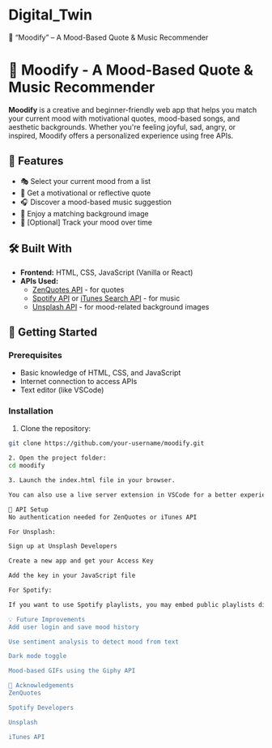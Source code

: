 # Digital_Twin
🎨 “Moodify” – A Mood-Based Quote &amp; Music Recommender
# 🎵 Moodify - A Mood-Based Quote & Music Recommender

**Moodify** is a creative and beginner-friendly web app that helps you match your current mood with motivational quotes, mood-based songs, and aesthetic backgrounds. Whether you're feeling joyful, sad, angry, or inspired, Moodify offers a personalized experience using free APIs.

## 🌟 Features

- 🎭 Select your current mood from a list
- 📝 Get a motivational or reflective quote
- 🎧 Discover a mood-based music suggestion
- 🌅 Enjoy a matching background image
- 💾 [Optional] Track your mood over time

## 🛠️ Built With

- **Frontend:** HTML, CSS, JavaScript (Vanilla or React)
- **APIs Used:**
  - [ZenQuotes API](https://zenquotes.io/) - for quotes
  - [Spotify API](https://developer.spotify.com/) or [iTunes Search API](https://affiliate.apple.com/resources/documentation/itunes-store-web-service-search-api/) - for music
  - [Unsplash API](https://unsplash.com/developers) - for mood-related background images

## 🚀 Getting Started

### Prerequisites

- Basic knowledge of HTML, CSS, and JavaScript
- Internet connection to access APIs
- Text editor (like VSCode)

### Installation

1. Clone the repository:
```bash
git clone https://github.com/your-username/moodify.git

2. Open the project folder:
cd moodify

3. Launch the index.html file in your browser.

You can also use a live server extension in VSCode for a better experience.

🔑 API Setup
No authentication needed for ZenQuotes or iTunes API

For Unsplash:

Sign up at Unsplash Developers

Create a new app and get your Access Key

Add the key in your JavaScript file

For Spotify:

If you want to use Spotify playlists, you may embed public playlists directly or follow Spotify's Web Playback SDK documentation

💡 Future Improvements
Add user login and save mood history

Use sentiment analysis to detect mood from text

Dark mode toggle

Mood-based GIFs using the Giphy API

🙌 Acknowledgements
ZenQuotes

Spotify Developers

Unsplash

iTunes API
